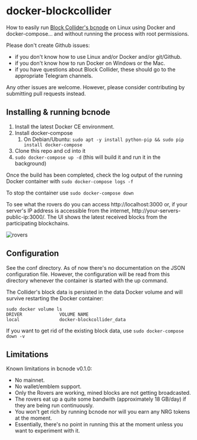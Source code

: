 # docker-blockcollider

How to easily run [Block Collider's bcnode](https://github.com/blockcollider/bcnode) on Linux using Docker and docker-compose... and without running the process with root permissions.

Please don't create Github issues:
- if you don't know how to use Linux and/or Docker and/or git/Github.
- if you don't know how to run Docker on Windows or the Mac.
- if you have questions about Block Collider, these should go to the appropriate Telegram channels.

Any other issues are welcome. However, please consider contributing by submitting pull requests instead.

## Installing & running bcnode

1. Install the latest Docker CE environment.
2. Install docker-compose
	1. On Debian/Ubuntu: ```sudo apt -y install python-pip && sudo pip install docker-compose```
3. Clone this repo and cd into it
4. ```sudo docker-compose up -d``` (this will build it and run it in the background)

Once the build has been completed, check the log output of the running Docker container with ```sudo docker-compose logs -f```

To stop the container use ```sudo docker-compose down```

To see what the rovers do you can access http://localhost:3000 or, if your server's IP address is accessible from the internet, http://your-servers-public-ip:3000/. The UI shows the latest received blocks from the participating blockchains.

![rovers](https://i.imgur.com/MP5cQGI.png)

## Configuration

See the conf directory. As of now there's no documentation on the JSON configuration file. However, the configuration will be read from this directory whenever the container is started with the up command.

The Collider's block data is persisted in the data Docker volume and will survive restarting the Docker container:

```
sudo docker volume ls
DRIVER              VOLUME NAME
local               docker-blockcollider_data
```

If you want to get rid of the existing block data, use ```sudo docker-compose down -v```

## Limitations

Known limitations in bcnode v0.1.0:

- No mainnet.
- No wallet/emblem support.
- Only the Rovers are working, mined blocks are not getting broadcasted.
- The rovers eat up a quite some bandwith (approximately 18 GB/day) if they are being run continuously.
- You won't get rich by running bcnode nor will you earn any NRG tokens at the moment.
- Essentially, there's no point in running this at the moment unless you want to experiment with it.
